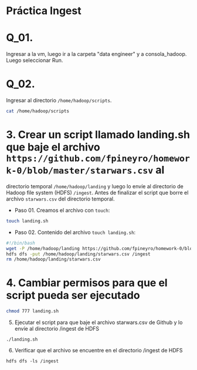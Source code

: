 # Práctica Ingest

# Q_01. 
Ingresar a la vm, luego ir a la carpeta "data engineer" y a consola_hadoop. Luego seleccionar Run.

# Q_02. 
Ingresar al directorio `/home/hadoop/scripts`.
```bash
cat /home/hadoop/scripts
```


# 3. Crear un script llamado landing.sh que baje el archivo `https://github.com/fpineyro/homework-0/blob/master/starwars.csv` al
directorio temporal `/home/hadoop/landing` y luego lo envíe al directorio de Hadoop file system (HDFS) `/ingest`. Antes de finalizar el script que borre el archivo `starwars.csv` del directorio temporal.

- Paso 01. Creamos el archivo con `touch`:
```bash
touch landing.sh
```
- Paso 02. Contenido del archivo `touch landing.sh`:
```bash
#!/bin/bash
wget -P /home/hadoop/landing https://github.com/fpineyro/homework-0/blob/master>
hdfs dfs -put /home/hadoop/landing/starwars.csv /ingest
rm /home/hadoop/landing/starwars.csv
```

# 4. Cambiar permisos para que el script pueda ser ejecutado
```bash
chmod 777 landing.sh
```

5. Ejecutar el script para que baje el archivo starwars.csv de Github y lo
envíe al directorio /ingest de HDFS

```./landing.sh```

6. Verificar que el archivo se encuentre en el directorio /ingest de HDFS

```hdfs dfs -ls /ingest```



